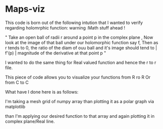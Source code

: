 # Maps-viz

This code is born out of the following intution that I wanted to verify regarding holomrphic function:
warning :Math stuff ahead !

" Take an open ball of radii r around a point p  in the complex plane , 
Now look at the image of that ball  under our holomorphic  function say f,
Then as r tends to 0, the ratio of the diam of ouu ball and it's image should tend to | f'(p) | 
magnitude of the derivative at that point p "

I wanted to do the same thing for Real valued function and hence the r to r file.

This piece of code allows you to visualize your functions from R ro R 
Or from C to C

What have I done here is as follows:

I'm taking a mesh grid of numpy array 
than plotting it as a polar graph via matplotlib

than I'm applying our desired function to that array
and again plotting it in complex plane/Real line.


